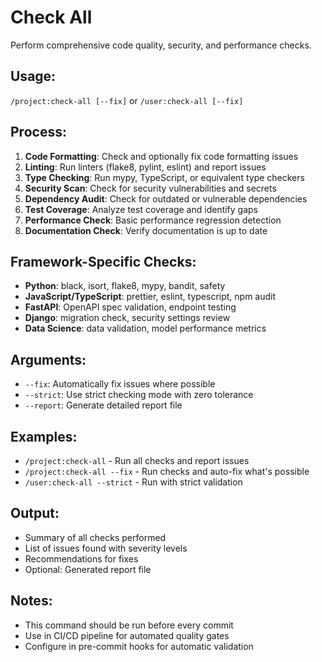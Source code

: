 # Check All

Perform comprehensive code quality, security, and performance checks.

## Usage:
`/project:check-all [--fix]` or `/user:check-all [--fix]`

## Process:
1. **Code Formatting**: Check and optionally fix code formatting issues
2. **Linting**: Run linters (flake8, pylint, eslint) and report issues
3. **Type Checking**: Run mypy, TypeScript, or equivalent type checkers
4. **Security Scan**: Check for security vulnerabilities and secrets
5. **Dependency Audit**: Check for outdated or vulnerable dependencies
6. **Test Coverage**: Analyze test coverage and identify gaps
7. **Performance Check**: Basic performance regression detection
8. **Documentation Check**: Verify documentation is up to date

## Framework-Specific Checks:
- **Python**: black, isort, flake8, mypy, bandit, safety
- **JavaScript/TypeScript**: prettier, eslint, typescript, npm audit
- **FastAPI**: OpenAPI spec validation, endpoint testing
- **Django**: migration check, security settings review
- **Data Science**: data validation, model performance metrics

## Arguments:
- `--fix`: Automatically fix issues where possible
- `--strict`: Use strict checking mode with zero tolerance
- `--report`: Generate detailed report file

## Examples:
- `/project:check-all` - Run all checks and report issues
- `/project:check-all --fix` - Run checks and auto-fix what's possible
- `/user:check-all --strict` - Run with strict validation

## Output:
- Summary of all checks performed
- List of issues found with severity levels
- Recommendations for fixes
- Optional: Generated report file

## Notes:
- This command should be run before every commit
- Use in CI/CD pipeline for automated quality gates
- Configure in pre-commit hooks for automatic validation
